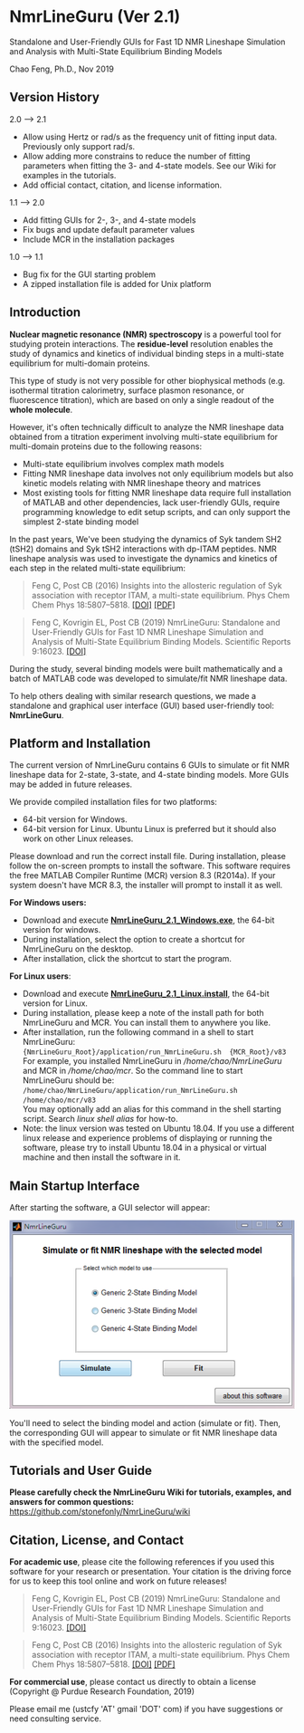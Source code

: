 # NmrLineGuru (Ver 2.1)

Standalone and User-Friendly GUIs for Fast 1D NMR Lineshape Simulation and Analysis with Multi-State Equilibrium Binding Models

Chao Feng, Ph.D., Nov 2019

## Version History

2.0 --> 2.1

* Allow using Hertz or rad/s as the frequency unit of fitting input data. Previously only support rad/s.
* Allow adding more constrains to reduce the number of fitting parameters when fitting the 3- and 4-state models. See our Wiki for examples in the tutorials.
* Add official contact, citation, and license information.

1.1 --> 2.0

* Add fitting GUIs for 2-, 3-, and 4-state models
* Fix bugs and update default parameter values
* Include MCR in the installation packages

1.0 --> 1.1

* Bug fix for the GUI starting problem
* A zipped installation file is added for Unix platform

## Introduction

**Nuclear magnetic resonance (NMR) spectroscopy** is a powerful tool for studying protein interactions. The **residue-level** resolution enables the study of dynamics and kinetics of individual binding steps in a multi-state equilibrium for multi-domain proteins. 

This type of study is not very possible for other biophysical methods (e.g. isothermal titration calorimetry, surface plasmon resonance, or fluorescence titration), which are  based on only a single readout of the **whole molecule**.

However, it's often technically difficult to analyze the NMR lineshape data obtained from a titration experiment involving multi-state equilibrium for multi-domain proteins due to the following reasons:

* Multi-state equilibrium involves complex math models
* Fitting NMR lineshape data involves not only equilibrium models but also kinetic models relating with NMR lineshape theory and matrices
* Most existing tools for fitting NMR lineshape data require full installation of MATLAB and other dependencies, lack user-friendly GUIs, require programming knowledge to edit setup scripts, and can only support the simplest 2-state binding model

In the past years, We've been studying the dynamics of Syk tandem SH2 (tSH2) domains and Syk tSH2 interactions with dp-ITAM peptides. NMR lineshape analysis was used to investigate the dynamics and kinetics of each step in the related multi-state equilibrium:

> Feng C, Post CB (2016) Insights into the allosteric regulation of Syk association with receptor ITAM, a multi-state equilibrium. Phys Chem Chem Phys 18:5807–5818. 
<a target="_blank" href="https://doi.org/10.1039/c5cp05417f">[DOI]</a> 
<a target="_blank" href="https://drive.google.com/open?id=0B3uitI9T92-gaDhDdDU5WDhoT1U">[PDF]</a>

> Feng C, Kovrigin EL, Post CB (2019) NmrLineGuru: Standalone and User-Friendly GUIs for Fast 1D NMR Lineshape Simulation and Analysis of Multi-State Equilibrium Binding Models. Scientific Reports 9:16023.
<a target="_blank" href="https://doi.org/10.1038/s41598-019-52451-8">[DOI]</a>

During the study, several binding models were built mathematically and a batch of MATLAB code was developed to simulate/fit NMR lineshape data.

To help others dealing with similar research questions, we made a standalone and graphical user interface (GUI) based user-friendly tool: **NmrLineGuru**. 

## Platform and Installation

The current version of NmrLineGuru contains 6 GUIs to simulate or fit NMR lineshape data for 2-state, 3-state, and 4-state binding models. More GUIs may be added in future releases.

We provide compiled installation files for two platforms:

* 64-bit version for Windows.
* 64-bit version for Linux. Ubuntu Linux is preferred but it should also work on other Linux releases. 

Please download and run the correct install file. During installation, please follow the on-screen prompts to install the software. This software requires the free MATLAB Compiler Runtime (MCR) version 8.3 (R2014a). If your system doesn't have MCR 8.3, the installer will prompt to install it as well.

**For Windows users:**

+ Download and execute **<a target="_blank" href="https://forms.gle/pTGjZG1vS1rHyJas8">NmrLineGuru_2.1_Windows.exe</a>**, the 64-bit version for windows.
+ During installation, select the option to create a shortcut for NmrLineGuru on the desktop. 
+ After installation, click the shortcut to start the program.

**For Linux users**:

+ Download and execute **<a target="_blank" href="https://forms.gle/pTGjZG1vS1rHyJas8">NmrLineGuru_2.1_Linux.install</a>**, the 64-bit version for Linux.
+ During installation, please keep a note of the install path for both NmrLineGuru and MCR. You can install them to anywhere you like. 
+ After installation, run the following command in a shell to start NmrLineGuru:   
  `{NmrLineGuru_Root}/application/run_NmrLineGuru.sh  {MCR_Root}/v83`   
  For example, you installed NmrLineGuru in */home/chao/NmrLineGuru* and MCR in */home/chao/mcr*. So the command line to start NmrLineGuru should be:   
  `/home/chao/NmrLineGuru/application/run_NmrLineGuru.sh  /home/chao/mcr/v83`   
  You may optionally add an alias for this command in the shell starting script. Search *linux shell alias* for how-to.
+ Note: the linux version was tested on Ubuntu 18.04. If you use a different linux release and experience problems of displaying or running the software, please try to install Ubuntu 18.04 in a physical or virtual machine and then install the software in it.  

## Main Startup Interface 

After starting the software, a GUI selector will appear:

![](screenshots/1-GUI-selector.png)

You'll need to select the binding model and action (simulate or fit). Then, the corresponding GUI will appear to simulate or fit NMR lineshape data with the specified model.

## Tutorials and User Guide

**Please carefully check the NmrLineGuru Wiki for tutorials, examples, and answers for common questions:**   
<a target="_blank" href="https://github.com/stonefonly/NmrLineGuru/wiki">https://github.com/stonefonly/NmrLineGuru/wiki</a>  

## Citation, License, and Contact

**For academic use**, please cite the following references if you used this software for your research or presentation. Your citation is the driving force for us to keep this tool online and work on future releases!

> Feng C, Kovrigin EL, Post CB (2019) NmrLineGuru: Standalone and User-Friendly GUIs for Fast 1D NMR Lineshape Simulation and Analysis of Multi-State Equilibrium Binding Models. Scientific Reports 9:16023.
<a target="_blank" href="https://doi.org/10.1038/s41598-019-52451-8">[DOI]</a>

> Feng C, Post CB (2016) Insights into the allosteric regulation of Syk association with receptor ITAM, a multi-state equilibrium. Phys Chem Chem Phys 18:5807–5818. 
<a target="_blank" href="https://doi.org/10.1039/c5cp05417f">[DOI]</a> 
<a target="_blank" href="https://drive.google.com/open?id=0B3uitI9T92-gaDhDdDU5WDhoT1U">[PDF]</a>

**For commercial use**, please contact us directly to obtain a license (Copyright @ Purdue Research Foundation, 2019)

Please email me (ustcfy 'AT' gmail 'DOT' com) if you have suggestions or need consulting service. 
